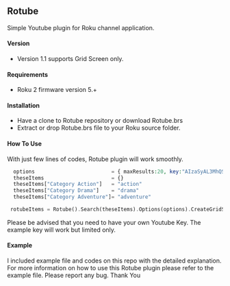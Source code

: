 ## Rotube
Simple Youtube plugin for Roku channel application.

#### Version
- Version 1.1 supports Grid Screen only.

#### Requirements
- Roku 2 firmware version 5.+

#### Installation
- Have a clone to Rotube repository or download Rotube.brs
- Extract or drop Rotube.brs file to your Roku source folder.

#### How To Use
With just few lines of codes, Rotube plugin will work smoothly.
  ```php
    options                         = { maxResults:20, key:"AIzaSyAL3MhQSCFMRyq8u4mlwL8PvuPxxNhCEDo"} 
    theseItems                      = {}
    theseItems["Category Action"]   = "action"
    theseItems["Category Drama"]    = "drama"
    theseItems["Category Adventure"]= "adventure"
 ```
   ```php
    rotubeItems = Rotube().Search(theseItems).Options(options).CreateGridScreen(gridScreen)
 ```
 Please be advised that you need to have your own Youtube Key. The example key will work but limited only.
 
#### Example
 I included example file and codes on this repo with the detailed explanation. For more information on how to use this Rotube plugin please refer to the example file.
Please report any bug. Thank You